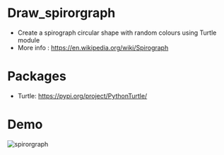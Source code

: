 # Draw_spirorgraph
 - Create a spirograph circular  shape with random colours using Turtle module
 - More info : https://en.wikipedia.org/wiki/Spirograph
# Packages 
 - Turtle: https://pypi.org/project/PythonTurtle/
# Demo
![spirorgraph](https://user-images.githubusercontent.com/50704452/100743039-62ea1480-33e4-11eb-8209-7a587f52faaa.gif)
